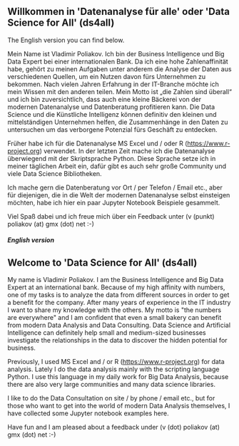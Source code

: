 ## Willkommen in 'Datenanalyse für alle' oder 'Data Science for All' (ds4all)

The English version you can find below.

Mein Name ist Vladimir Poliakov. Ich bin der Business Intelligence und Big Data Expert bei einer internationalen Bank. Da ich eine hohe Zahlenaffinität habe, gehört zu meinen Aufgaben unter anderem die Analyse der Daten aus verschiedenen Quellen, um ein Nutzen davon fürs Unternehmen zu bekommen. Nach vielen Jahren Erfahrung in der IT-Branche möchte ich mein Wissen mit den anderen teilen. Mein Motto ist „die Zahlen sind überall“ und ich bin zuversichtlich, dass auch eine kleine Bäckerei von der modernen Datenanalyse und Datenberatung profitieren kann. Die Data Science und die Künstliche Intelligenz können definitiv den kleinen und mittelständigen Unternehmen helfen, die Zusammenhänge in den Daten zu untersuchen um das verborgene Potenzial fürs Geschäft zu entdecken.

Früher habe ich für die Datenanalyse MS Excel und / oder R (https://www.r-project.org) verwendet. In der letzten Zeit mache ich die Datenanalyse überwiegend mit der Skriptsprache Python. Diese Sprache setze ich in meiner täglichen Arbeit ein, dafür gibt es auch sehr große Community und viele Data Science Bibliotheken.

Ich mache gern die Datenberatung vor Ort / per Telefon / Email etc., aber für diejenigen, die in die Welt der modernen Datenanalyse selbst einsteigen möchten, habe ich hier ein paar Jupyter Notebook Beispiele gesammelt.

Viel Spaß dabei und ich freue mich über ein Feedback unter (v (punkt) poliakov (at) gmx (dot) net :-)

##### English version

## Welcome to 'Data Science for All' (ds4all)

My name is Vladimir Poliakov. I am the Business Intelligence and Big Data Expert at an international bank. Because of my high affinity with numbers, one of my tasks is to analyze the data from different sources in order to get a benefit for the company. After many years of experience in the IT industry I want to share my knowledge with the others. My motto is "the numbers are everywhere" and I am confident that even a small bakery can benefit from modern Data Analysis and Data Consulting. Data Science and Artificial Intelligence can definitely help small and medium-sized businesses investigate the relationships in the data to discover the hidden potential for business.

Previously, I used MS Excel and / or R (https://www.r-project.org) for data analysis. Lately I do the data analysis mainly with the scripting language Python. I use this language in my daily work for Big Data Analysis, because there are also very large communities and many data science libraries.

I like to do the Data Consultation on site / by phone / email etc., but for those who want to get into the world of modern Data Analysis themselves, I have collected some Jupyter notebook examples here.

Have fun and I am pleased about a feedback under (v (dot) poliakov (at) gmx (dot) net :-)
